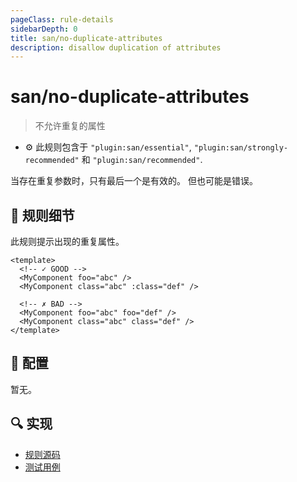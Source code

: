 ```yaml
---
pageClass: rule-details
sidebarDepth: 0
title: san/no-duplicate-attributes
description: disallow duplication of attributes
---
```

# san/no-duplicate-attributes
> 不允许重复的属性

- :gear: 此规则包含于 `"plugin:san/essential"`, `"plugin:san/strongly-recommended"` 和 `"plugin:san/recommended"`.

当存在重复参数时，只有最后一个是有效的。
但也可能是错误。

## :book: 规则细节

此规则提示出现的重复属性。

<eslint-code-block :rules="{'san/no-duplicate-attributes': ['error']}">

```vue
<template>
  <!-- ✓ GOOD -->
  <MyComponent foo="abc" />
  <MyComponent class="abc" :class="def" />

  <!-- ✗ BAD -->
  <MyComponent foo="abc" foo="def" />
  <MyComponent class="abc" class="def" />
</template>
```

</eslint-code-block>

## :wrench: 配置
暂无。

## :mag: 实现

- [规则源码](https://github.com/ecomfe/eslint-plugin-san/blob/main/lib/rules/no-duplicate-attributes.js)
- [测试用例](https://github.com/ecomfe/eslint-plugin-san/blob/master/__tests__/lib/rules/no-duplicate-attributes.test.js)

